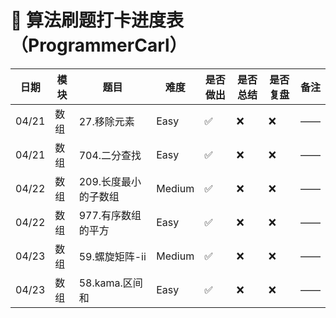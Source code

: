 # 🧠 算法刷题打卡进度表（ProgrammerCarl）

| 日期  | 模块 | 题目                 | 难度   | 是否做出 | 是否总结 | 是否复盘 | 备注 |
|-------|----|--------------------|--------|----------|----------|----------|------|
| 04/21 | 数组 | 27.移除元素          | Easy   | ✅        | ❌        | ❌        | ——   |
| 04/21 | 数组 | 704.二分查找         | Easy   | ✅        | ❌        | ❌        | ——   |
| 04/22 | 数组 | 209.长度最小的子数组 | Medium | ✅        | ❌        | ❌        | ——   |
| 04/22 | 数组 | 977.有序数组的平方   | Easy   | ✅        | ❌        | ❌        | ——   |
| 04/23 | 数组 | 59.螺旋矩阵-ii       | Medium | ✅        | ❌        | ❌        | ——   |
| 04/23 | 数组 | 58.kama.区间和       | Easy   | ✅        | ❌        | ❌        | ——   |
